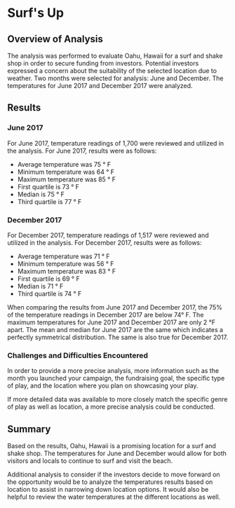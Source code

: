 # Surf's Up

## Overview of Analysis
 The analysis was performed to evaluate Oahu, Hawaii for a surf and shake shop in order to secure funding from investors. Potential investors expressed a concern about the suitability of the selected location due to weather. Two months were selected for analysis: June and December. The temperatures for June 2017 and December 2017 were analyzed.

## Results
### June 2017
For June 2017, temperature readings of 1,700 were reviewed and utilized in the analysis. For June 2017, results were as follows:
* Average temperature was 75 ° F
* Minimum temperature was 64 ° F
* Maximum temperature was 85 ° F
* First quartile is 73 ° F
* Median is 75 ° F
* Third quartile is 77 ° F

### December 2017
For December 2017, temperature readings of 1,517 were reviewed and utilized in the analysis. For December 2017, results were as follows:
* Average temperature was 71 ° F
* Minimum temperature was 56 ° F
* Maximum temperature was 83 ° F
* First quartile is 69 ° F
* Median is 71 ° F
* Third quartile is 74 ° F

When comparing the results from June 2017 and December 2017, the 75% of the temperature readings in December 2017 are below 74° F. The maximum temperatures for June 2017 and December 2017 are only 2 °F apart. The mean and median for June 2017 are the same which indicates a perfectly symmetrical distribution. The same is also true for December 2017.

### Challenges and Difficulties Encountered
In order to provide a more precise analysis, more information such as the month you launched your campaign, the fundraising goal, the specific type of play, and 
the location where you plan on showcasing your play.

If more detailed data was available to more closely match the specific genre of play as well as location, a more precise analysis could be conducted.


## Summary
Based on the results, Oahu, Hawaii is a promising location for a surf and shake shop. The temperatures for June and December would allow for both visitors and locals to continue to surf and visit the beach. 

Additional analysis to consider if the investors decide to move forward on the opportunity would be to analyze the temperatures results based on location to assist in narrowing down location options. It would also be helpful to review the water temperatures at the different locations as well. 
